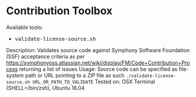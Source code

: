# Contribution Toolbox

Available tools:

- <pre>validate-license-source.sh</pre> 
Description: Validates source code against Symphony Software Foundation (SSF) acceptance criteria as per https://symphonyoss.atlassian.net/wiki/display/FM/Code+Contribution+Process returning a list of issues
Usage: Source code can be specified as file-system path or URL pointing to a ZIP file as such ```./validate-license-source.sh URL_OR_PATH_TO_VALIDATE```
Tested on: OSX Terminal (SHELL=/bin/zsh), Ubuntu 16.04


